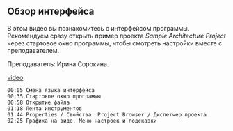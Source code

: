 ## Обзор интерфейса

В этом видео вы познакомитесь с интерфейсом программы. Рекомендуем сразу открыть пример проекта _Sample Architecture Project_ через стартовое окно программы, чтобы смотреть настройки вместе с преподавателем.  

Преподаватель: Ирина Сорокина.

[video](https://player.softculture.cc/embed/online/RVT/RVT_42.17.02_L2-2_Interface_Overview)

```chapters
00:05 Смена языка интерфейса
00:35 Стартовое окно программы
00:58 Открытие файла
01:18 Лента инструментов
01:44 Properties / Свойства. Project Browser / Диспетчер проекта
02:25 Графика на виде. Меню настроек и подсказки
```
